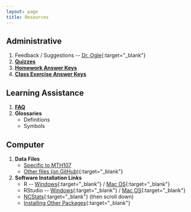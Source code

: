 ```yaml
---
layout: page
title: Resources
---
```


## Administrative
1. Feedback / Suggestions -- [Dr. Ogle](https://www.suggestionox.com/r/W16-107){:target="_blank"}
1. [**Quizzes**](quizzes/)
1. [**Homework Answer Keys**](homework-keys/)
1. [**Class Exercise Answer Keys**](ce-keys/)

## Learning Assistance
1. [**FAQ**](FAQ/)
1. **Glossaries**
    * Definitions
    * Symbols

## Computer
1. **Data Files**
    * [Specific to MTH107](data_107)
    * [Other files (on GitHub)](https://github.com/droglenc/NCData){:target="_blank"}
1. **Software Installation Links**
    * R -- [Windows](http://derekogle.com/IFAR/supplements/installations/InstallRWin.html){:target="_blank"} / [Mac OS](http://derekogle.com/IFAR/supplements/installations/InstallRMac.html){:target="_blank"}
    * RStudio -- [Windows](http://derekogle.com/IFAR/supplements/installations/InstallRStudioWin.html){:target="_blank"} / [Mac OS](http://derekogle.com/IFAR/supplements/installations/InstallPackagesRMac.html){:target="_blank"}
    * [NCStats](https://github.com/droglenc/NCStats){:target="_blank"} (then scroll down)
    * [Installing Other Packages](http://derekogle.com/IFAR/supplements/installations/InstallPackagesRStudio.html){:target="_blank"}
